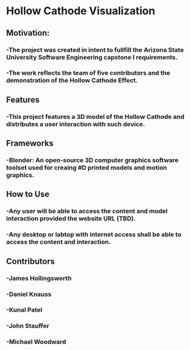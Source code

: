 # Hollow Cathode Visualization 


## Motivation: 
### -The project was created in intent to fullfill the Arizona State University Software Engineering capstone I requirements.
### -The work reflects the team of five contributors and the demonstration of the Hollow Cathode Effect.


## Features
### -This project features a 3D model of the Hollow Cathode and distributes a user interaction with such device.

## Frameworks
### -Blender: An open-source 3D computer graphics software toolset used for creaing #D printed models and motion graphics.

## How to Use
### -Any user will be able to access the content and model interaction provided the website URL (TBD).
### -Any desktop or labtop with internet access shall be able to access the content and interaction. 

## Contributors
### -James Hollingsworth
### -Daniel Knauss
### -Kunal Patel
### -John Stauffer
### -Michael Woodward
